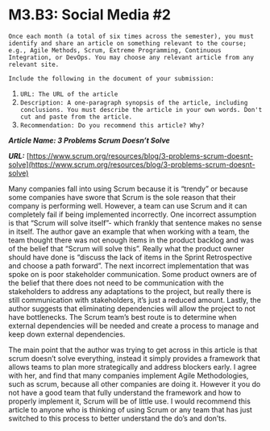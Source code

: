 # M3.B3: Social Media #2

`Once each month (a total of six times across the semester), you must identify and share an article on something relevant to the course; e.g., Agile Methods, Scrum, Extreme Programming, Continuous Integration, or DevOps. You may choose any relevant article from any relevant site.`

`Include the following in the document of your submission:`

1. `URL: The URL of the article`
2. `Description: A one-paragraph synopsis of the article, including conclusions. You must describe the article in your own words. Don't cut and paste from the article.`
3. `Recommendation: Do you recommend this article? Why?`

***Article Name: 3 Problems Scrum Doesn’t Solve***

***URL:*** [https://www.scrum.org/resources/blog/3-problems-scrum-doesnt-solve](https://www.scrum.org/resources/blog/3-problems-scrum-doesnt-solve)

Many companies fall into using Scrum because it is “trendy” or because some companies have swore that Scrum is the sole reason that their company is performing well. However, a team can use Scrum and it can completely fail if being implemented incorrectly. One incorrect assumption is that “Scrum will solve itself”- which frankly that sentence makes no sense in itself. The author gave an example that when working with a team, the team thought there was not enough items in the product backlog and was of the belief that “Scrum will solve this”. Really what the product owner should have done is “discuss the lack of items in the Sprint Retrospective and choose a path forward”. The next incorrect implementation that was spoke on is poor stakeholder communication. Some product owners are of the belief that there does not need to be communication with the stakeholders to address any adaptations to the project, but really there is still communication with stakeholders, it’s just a reduced amount. Lastly, the author suggests that eliminating dependencies will allow the project to not have bottlenecks. The Scrum team’s best route is to determine when external dependencies will be needed and create a process to manage and keep down external dependencies. 

The main point that the author was trying to get across in this article is that scrum doesn’t solve everything, instead it simply provides a framework that allows teams to plan more strategically and address blockers early. I agree with her, and find that many companies implement Agile Methodologies, such as scrum, because all other companies are doing it. However it you do not have a good team that fully understand the framework and how to properly implement it, Scrum will be of little use. I would recommend this article to anyone who is thinking of using Scrum or any team that has just switched to this process to better understand the do’s and don’ts.
